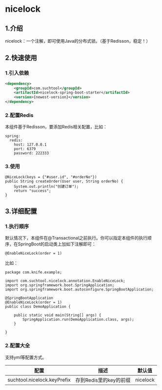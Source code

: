 # nicelock

## 1.介绍
nicelock：一个注解，即可使用Java的分布式锁。（基于Redisson，稳定！）

## 2.快速使用

### 1.引入依赖
```xml
<dependency>
    <groupId>com.suchtool</groupId>
    <artifactId>nicelock-spring-boot-starter</artifactId>
    <version>{newest-version}</version>
</dependency>
```

### 2.配置Redis
本组件基于Redisson，要添加Redis相关配置，比如：
```
spring:
  redis:
    host: 127.0.0.1
    port: 6379
    password: 222333
```

### 3.使用
```
@NiceLock(keys = {"#user.id", "#orderNo"})
public String createOrder(User user, String orderNo) {
    System.out.println("创建订单");
    return "success";
}
```

## 3.详细配置

### 1.执行顺序
默认情况下，本组件在@Transactional之前执行。你可以指定本组件的执行顺序，在SpringBoot的启动类上加如下注解即可：
```
@EnableNiceLock(order = 1)
```
比如：
```
package com.knife.example;

import com.suchtool.nicelock.annotation.EnableNiceLock;
import org.springframework.boot.SpringApplication;
import org.springframework.boot.autoconfigure.SpringBootApplication;

@SpringBootApplication
@EnableNiceLock(order = 1)
public class DemoApplication {

    public static void main(String[] args) {
        SpringApplication.run(DemoApplication.class, args);
    }

}
```

### 2.配置大全
支持yml等配置方式。

| 配置  | 描述  |  默认值 |
| ------------ | ------------ | ------------ |
| suchtool.nicelock.keyPrefix  | 存到Redis里的key的前缀  | nicelock |

